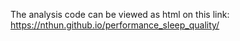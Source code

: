 The analysis code can be viewed as html on this link: https://nthun.github.io/performance_sleep_quality/
